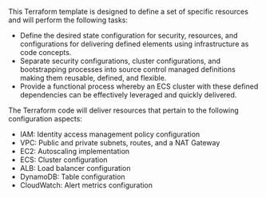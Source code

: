 This Terraform template is designed to define a set of specific resources and will perform the following tasks:

- Define the desired state configuration for security, resources, and configurations for delivering defined elements using infrastructure as code concepts.
- Separate security configurations, cluster configurations, and bootstrapping processes into source control managed definitions making them reusable, defined, and flexible.
- Provide a functional process whereby an ECS cluster with these defined dependencies can be effectively leveraged and quickly delivered.


The Terraform code will deliver resources that pertain to the following configuration aspects:

- IAM: Identity access management policy configuration
- VPC: Public and private subnets, routes, and a NAT Gateway
- EC2: Autoscaling implementation
- ECS: Cluster configuration
- ALB: Load balancer configuration
- DynamoDB: Table configuration
- CloudWatch: Alert metrics configuration